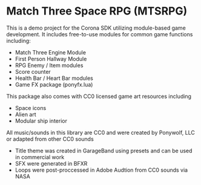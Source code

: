 # Match Three Space RPG (MTSRPG)

This is a demo project for the Corona SDK utilizing module-based game development. It includes free-to-use modules for common game functions including:

* Match Three Engine Module
* First Person Hallway Module
* RPG Enemy / Item modules
* Score counter
* Health Bar / Heart Bar modules 
* Game FX package (ponyfx.lua) 

This package also comes with CC0 licensed game art resources including

* Space icons
* Alien art
* Modular ship interior

All music/sounds in this library are CC0 and were created by Ponywolf, LLC or adapted from other CC0 sounds

* Title theme was created in GarageBand using presets and can be used in commercial work
* SFX were generated in BFXR
* Loops were post-proccessed in Adobe Audtion from CC0 sounds via NASA
